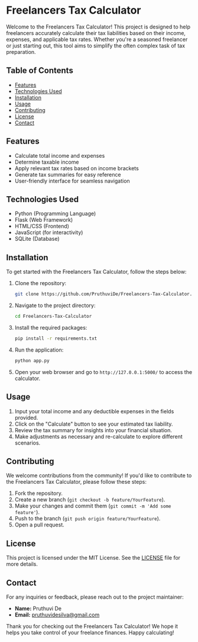 # Freelancers Tax Calculator

Welcome to the Freelancers Tax Calculator! This project is designed to help freelancers accurately calculate their tax liabilities based on their income, expenses, and applicable tax rates. Whether you're a seasoned freelancer or just starting out, this tool aims to simplify the often complex task of tax preparation.

## Table of Contents

- [Features](#features)
- [Technologies Used](#technologies-used)
- [Installation](#installation)
- [Usage](#usage)
- [Contributing](#contributing)
- [License](#license)
- [Contact](#contact)

## Features

- Calculate total income and expenses
- Determine taxable income
- Apply relevant tax rates based on income brackets
- Generate tax summaries for easy reference
- User-friendly interface for seamless navigation

## Technologies Used

- Python (Programming Language)
- Flask (Web Framework)
- HTML/CSS (Frontend)
- JavaScript (for interactivity)
- SQLite (Database)

## Installation

To get started with the Freelancers Tax Calculator, follow the steps below:

1. Clone the repository:
   ```bash
   git clone https://github.com/PruthuviDe/Freelancers-Tax-Calculator.git
   ```

2. Navigate to the project directory:
   ```bash
   cd Freelancers-Tax-Calculator
   ```

3. Install the required packages:
   ```bash
   pip install -r requirements.txt
   ```

4. Run the application:
   ```bash
   python app.py
   ```

5. Open your web browser and go to `http://127.0.0.1:5000/` to access the calculator.

## Usage

1. Input your total income and any deductible expenses in the fields provided.
2. Click on the "Calculate" button to see your estimated tax liability.
3. Review the tax summary for insights into your financial situation.
4. Make adjustments as necessary and re-calculate to explore different scenarios.

## Contributing

We welcome contributions from the community! If you'd like to contribute to the Freelancers Tax Calculator, please follow these steps:

1. Fork the repository.
2. Create a new branch (`git checkout -b feature/YourFeature`).
3. Make your changes and commit them (`git commit -m 'Add some feature'`).
4. Push to the branch (`git push origin feature/YourFeature`).
5. Open a pull request.

## License

This project is licensed under the MIT License. See the [LICENSE](LICENSE) file for more details.

## Contact

For any inquiries or feedback, please reach out to the project maintainer:

- **Name:** Pruthuvi De
- **Email:** [pruthuvidesilva@gmail.com](mailto:pruthuvidesilva@gmail.com)

Thank you for checking out the Freelancers Tax Calculator! We hope it helps you take control of your freelance finances. Happy calculating!
